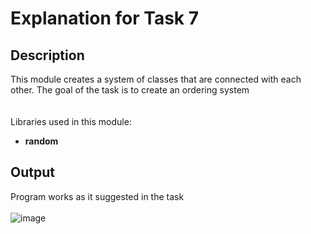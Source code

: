 # Explanation for Task 7

## Description
This module creates a system of classes that are connected with each other. The goal of the task is to create an ordering system  
<br><br>
Libraries used in this module:
 + **random**
## Output
Program works as it suggested in the task
<br><br>
![image](https://user-images.githubusercontent.com/92580268/160253851-de9fc19c-68cc-42b3-986e-33bd5dc355af.png)



